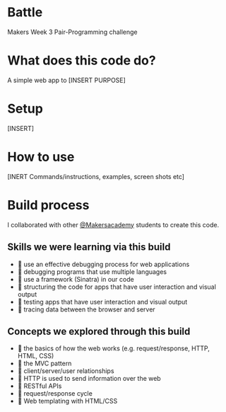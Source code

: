 # Battle
Makers Week 3 Pair-Programming challenge

# What does this code do?
A simple web app to [INSERT PURPOSE]

# Setup
[INSERT]

# How to use
[INERT Commands/instructions, examples, screen shots etc]

# Build process
I collaborated with other [@Makersacademy](https://github.com/makersacademy) students to create this code.

## Skills we were learning via this build
* :space_invader: use an effective debugging process for web applications
* :space_invader: debugging programs that use multiple languages
* :space_invader: use a framework (Sinatra) in our code
* :space_invader: structuring the code for apps that have user interaction and visual output
* :space_invader: testing apps that have user interaction and visual output
* :space_invader: tracing data between the browser and server

## Concepts we explored through this build
* :space_invader: the basics of how the web works (e.g. request/response, HTTP, HTML, CSS)
* :space_invader: the MVC pattern
* :space_invader: client/server/user relationships
* :space_invader: HTTP is used to send information over the web
* :space_invader: RESTful APIs
* :space_invader: request/response cycle
* :space_invader: Web templating with HTML/CSS

